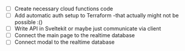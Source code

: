 - [ ] Create necessary cloud functions code
- [ ] Add automatic auth setup to Terraform -that actually might not be possible :()
- [ ] Write API in Sveltekit or maybe just communicate via client
- [ ] Connect the main page to the realtime database
- [ ] Connect modal to the realtime database
